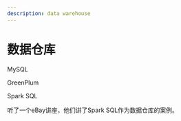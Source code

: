 ```yaml
---
description: data warehouse
---
```


# 数据仓库

MySQL

GreenPlum

Spark SQL

听了一个eBay讲座，他们讲了Spark SQL作为数据仓库的案例。

